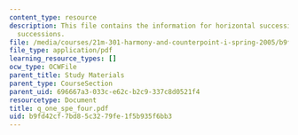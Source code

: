 ```yaml
---
content_type: resource
description: This file contains the information for horizontal successions, and vertical
  successions.
file: /media/courses/21m-301-harmony-and-counterpoint-i-spring-2005/b9fd42cf7bd85c3279fe1f5b935f6bb3_q_one_spe_four.pdf
file_type: application/pdf
learning_resource_types: []
ocw_type: OCWFile
parent_title: Study Materials
parent_type: CourseSection
parent_uid: 696667a3-033c-e62c-b2c9-337c8d0521f4
resourcetype: Document
title: q_one_spe_four.pdf
uid: b9fd42cf-7bd8-5c32-79fe-1f5b935f6bb3
---
```

